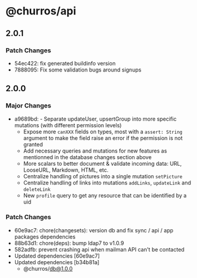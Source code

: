 # @churros/api

## 2.0.1

### Patch Changes

- 54ec422: fix generated buildinfo version
- 7888095: Fix some validation bugs around signups

## 2.0.0

### Major Changes

- a9689bd: - Separate updateUser, upsertGroup into more specific mutations (with different permission levels)
  - Expose more `canXXX` fields on types, most with a `assert: String` argument to make the field raise an error if the permission is not granted
  - Add necessary queries and mutations for new features as mentionned in the database changes section above
  - More scalars to better document & validate incoming data: URL, LooseURL, Markdown, HTML, etc.
  - Centralize handling of pictures into a single mutation `setPicture`
  - Centralize handling of links into mutations `addLinks`, `updateLink` and `deleteLink`
  - New `profile` query to get any resource that can be identified by a uid

### Patch Changes

- 60e9ac7: chore(changesets): version db and fix sync / api / app packages dependencies
- 88b63d1: chore(deps): bump ldap7 to v1.0.9
- 582adfb: prevent crashing api when mailman API can't be contacted
- Updated dependencies [60e9ac7]
- Updated dependencies [b34b81a]
  - @churros/db@1.0.0
